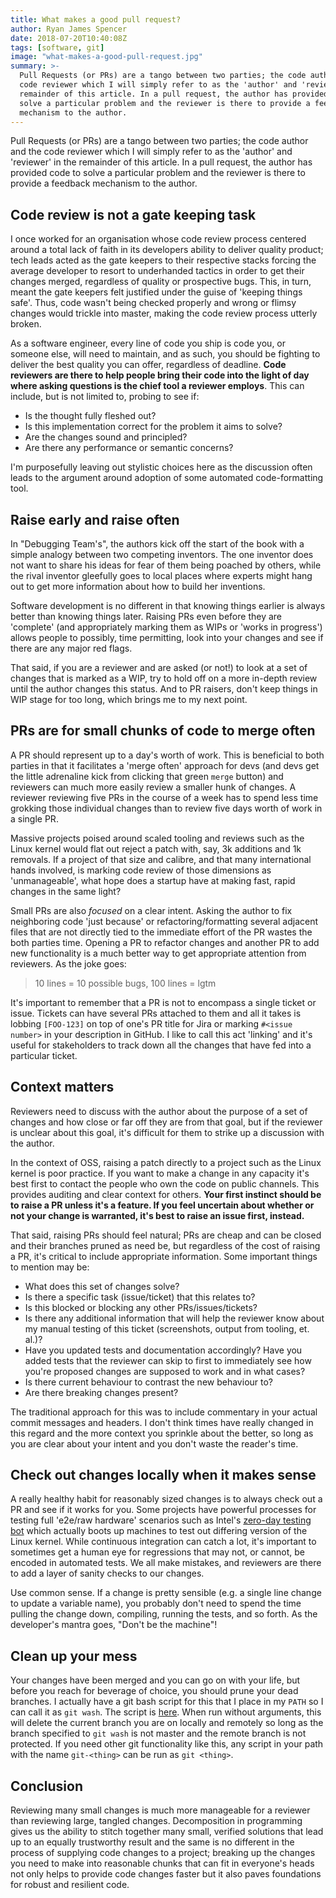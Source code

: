 ```yaml
---
title: What makes a good pull request?
author: Ryan James Spencer
date: 2018-07-20T10:40:08Z
tags: [software, git]
image: "what-makes-a-good-pull-request.jpg"
summary: >-
  Pull Requests (or PRs) are a tango between two parties; the code author and the
  code reviewer which I will simply refer to as the 'author' and 'reviewer' in the
  remainder of this article. In a pull request, the author has provided code to
  solve a particular problem and the reviewer is there to provide a feedback
  mechanism to the author.
---
```


Pull Requests (or PRs) are a tango between two parties; the code author and the
code reviewer which I will simply refer to as the 'author' and 'reviewer' in the
remainder of this article. In a pull request, the author has provided code to
solve a particular problem and the reviewer is there to provide a feedback
mechanism to the author.

## Code review is not a gate keeping task

I once worked for an organisation whose code review process centered around a
total lack of faith in its developers ability to deliver quality product; tech
leads acted as the gate keepers to their respective stacks forcing the average
developer to resort to underhanded tactics in order to get their changes
merged, regardless of quality or prospective bugs. This, in turn, meant the
gate keepers felt justified under the guise of 'keeping things safe'. Thus,
code wasn't being checked properly and wrong or flimsy changes would trickle
into master, making the code review process utterly broken.

As a software engineer, every line of code you ship is code you, or someone
else, will need to maintain, and as such, you should be fighting to deliver the
best quality you can offer, regardless of deadline. **Code reviewers are there
to help people bring their code into the light of day where asking questions is
the chief tool a reviewer employs**. This can include, but is not limited to,
probing to see if:

* Is the thought fully fleshed out?
* Is this implementation correct for the problem it aims to solve?
* Are the changes sound and principled?
* Are there any performance or semantic concerns?

I'm purposefully leaving out stylistic choices here as the discussion often
leads to the argument around adoption of some automated code-formatting tool.

## Raise early and raise often

In "Debugging Team's", the authors kick off the start of the book with a simple
analogy between two competing inventors. The one inventor does not want to share
his ideas for fear of them being poached by others, while the rival inventor
gleefully goes to local places where experts might hang out to get more
information about how to build her inventions.

Software development is no different in that knowing things earlier is always
better than knowing things later. Raising PRs even before they are 'complete'
(and appropriately marking them as WIPs or 'works in progress') allows people to
possibly, time permitting, look into your changes and see if there are any major
red flags.

That said, if you are a reviewer and are asked (or not!) to look at a set of
changes that is marked as a WIP, try to hold off on a more in-depth review until
the author changes this status. And to PR raisers, don't keep things in WIP
stage for too long, which brings me to my next point.

## PRs are for small chunks of code to merge often

A PR should represent up to a day's worth of work. This is beneficial to both
parties in that it facilitates a 'merge often' approach for devs (and devs get
the little adrenaline kick from clicking that green `merge` button) and
reviewers can much more easily review a smaller hunk of changes. A reviewer
reviewing five PRs in the course of a week has to spend less time grokking
those individual changes than to review five days worth of work in a single PR.

Massive projects poised around scaled tooling and reviews such as the Linux
kernel would flat out reject a patch with, say, 3k additions and 1k removals. If
a project of that size and calibre, and that many international hands involved,
is marking code review of those dimensions as 'unmanageable', what hope does a
startup have at making fast, rapid changes in the same light?

Small PRs are also _focused_ on a clear intent. Asking the author to fix
neighboring code 'just because' or refactoring/formatting several adjacent files
that are not directly tied to the immediate effort of the PR wastes the both
parties time. Opening a PR to refactor changes and another PR to add new
functionality is a much better way to get appropriate attention from reviewers.
As the joke goes:

> 10 lines = 10 possible bugs, 100 lines = lgtm

It's important to remember that a PR is not to encompass a single ticket or
issue. Tickets can have several PRs attached to them and all it takes is
lobbing `[FOO-123]` on top of one's PR title for Jira or marking `#<issue
number>` in your description in GitHub. I like to call this act 'linking' and
it's useful for stakeholders to track down all the changes that have fed into a
particular ticket.

## Context matters

Reviewers need to discuss with the author about the purpose of a set of changes
and how close or far off they are from that goal, but if the reviewer is
unclear about this goal, it's difficult for them to strike up a discussion with
the author.

In the context of OSS, raising a patch directly to a project such as the Linux
kernel is poor practice. If you want to make a change in any capacity it's best
first to contact the people who own the code on public channels. This provides
auditing and clear context for others. **Your first instinct should be to raise
a PR unless it's a feature. If you feel uncertain about whether or not your
change is warranted, it's best to raise an issue first, instead.**

That said, raising PRs should feel natural; PRs are cheap and can be closed and
their branches pruned as need be, but regardless of the cost of raising a PR,
it's critical to include appropriate information. Some important things to
mention may be:

* What does this set of changes solve?
* Is there a specific task (issue/ticket) that this relates to?
* Is this blocked or blocking any other PRs/issues/tickets?
* Is there any additional information that will help the reviewer know about my
  manual testing of this ticket (screenshots, output from tooling, et. al.)?
* Have you updated tests and documentation accordingly? Have you added tests
  that the reviewer can skip to first to immediately see how you're proposed
  changes are supposed to work and in what cases?
* Is there current behaviour to contrast the new behaviour to?
* Are there breaking changes present?

The traditional approach for this was to include commentary in your actual
commit messages and headers. I don't think times have really changed in this
regard and the more context you sprinkle about the better, so long as you are
clear about your intent and you don't waste the reader's time.

## Check out changes locally when it makes sense

A really healthy habit for reasonably sized changes is to always check out a PR
and see if it works for you. Some projects have powerful processes for testing
full 'e2e/raw hardware' scenarios such as Intel's [zero-day testing
bot](https://01.org/lkp/documentation/0-day-test-service) which actually boots
up machines to test out differing version of the Linux kernel. While continuous
integration can catch a lot, it's important to sometimes get a human eye for
regressions that may not, or cannot, be encoded in automated tests. We all make
mistakes, and reviewers are there to add a layer of sanity checks to our
changes.

Use common sense. If a change is pretty sensible (e.g. a single line change to
update a variable name), you probably don't need to spend the time pulling the
change down, compiling, running the tests, and so forth. As the developer's
mantra goes, "Don't be the machine"!

## Clean up your mess

Your changes have been merged and you can go on with your life, but before you
reach for beverage of choice, you should prune your dead branches. I actually
have a git bash script for this that I place in my `PATH` so I can call it as
`git wash`. The script is [here](
https://gist.github.com/justanotherdot/3e3a16df805d09a37e1c26bbedd23fcc). When
run without arguments, this will delete the current branch you are on locally
and remotely so long as the branch specified to `git wash` is not master and the
remote branch is not protected. If you need other git functionality like this,
any script in your path with the name `git-<thing>` can be run as `git <thing>`.

## Conclusion

Reviewing many small changes is much more manageable for a reviewer than
reviewing large, tangled changes. Decomposition in programming gives us the
ability to stitch together many small, verified solutions that lead up to an
equally trustworthy result and the same is no different in the process of
supplying code changes to a project; breaking up the changes you need to make
into reasonable chunks that can fit in everyone's heads not only helps to
provide code changes faster but it also paves foundations for robust and
resilient code.

